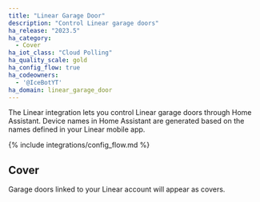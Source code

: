 ```yaml
---
title: "Linear Garage Door"
description: "Control Linear garage doors"
ha_release: "2023.5"
ha_category:
  - Cover
ha_iot_class: "Cloud Polling"
ha_quality_scale: gold
ha_config_flow: true
ha_codeowners:
  - '@IceBotYT'
ha_domain: linear_garage_door
---
```


The Linear integration lets you control Linear garage doors through Home Assistant. Device names in Home Assistant are generated based on the names defined in your Linear mobile app.

{% include integrations/config_flow.md %}

## Cover

Garage doors linked to your Linear account will appear as covers.
